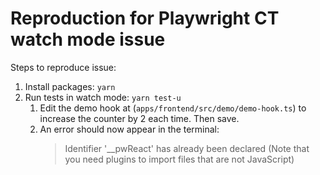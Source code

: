# Reproduction for Playwright CT watch mode issue

Steps to reproduce issue:

1. Install packages: `yarn`
2. Run tests in watch mode: `yarn test-u`
    1. Edit the demo hook at (`apps/frontend/src/demo/demo-hook.ts`)
       to increase the counter by 2 each time. Then save.
    2. An error should now appear in the terminal:  
       > Identifier '__pwReact' has already been declared (Note that you need plugins to import files that are not JavaScript)
